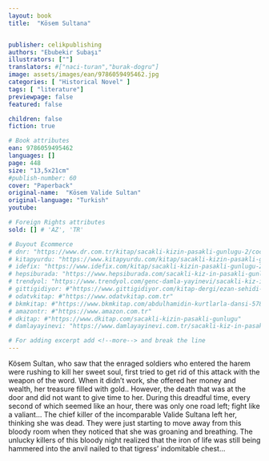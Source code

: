 ```yaml
---
layout: book
title:  "Kösem Sultana"


publisher: celikpublishing
authors: "Ebubekir Subaşı"
illustrators: [""]
translators: #["naci-turan","burak-dogru"]
image: assets/images/ean/9786059495462.jpg
categories: [ "Historical Novel" ]
tags: [ "literature"]
previewpage: false
featured: false

children: false
fiction: true

# Book attributes
ean: 9786059495462
languages: []
page: 448
size: "13,5x21cm"
#publish-number: 60
cover: "Paperback"
original-name:  "Kösem Valide Sultan"
original-language: "Turkish"
youtube:

# Foreign Rights attributes
sold: [] # 'AZ', 'TR'

# Buyout Ecommerce
# dnr: "https://www.dr.com.tr/kitap/sacakli-kizin-pasakli-gunlugu-2/cocuk-ve-genclik/genclik-10-yas/roman-oyku/urunno=0001893059001"
# kitapyurdu: "https://www.kitapyurdu.com/kitap/sacakli-kizin-pasakli-gunlugu-2-/560122.html&filter_name=Sa%C3%A7akl%C4%B1+K%C4%B1z%27%C4%B1n+Pasakl%C4%B1+G%C3%BCnl%C3%BC%C4%9F%C3%BC+2"
# idefix: "https://www.idefix.com/kitap/sacakli-kizin-pasakli-gunlugu-2/cocuk-ve-genclik/genclik-10-yas/roman-oyku/urunno=0001893059001"
# hepsiburada: "https://www.hepsiburada.com/sacakli-kiz-in-pasakli-gunlugu-2-damla-yayinevi-p-HBV000012ER86"
# trendyol: "https://www.trendyol.com/genc-damla-yayinevi/sacakli-kiz-in-pasakli-gunlugu-2-p-54825777"
# gittigidiyor: #"https://www.gittigidiyor.com/kitap-dergi/ezan-sehidi-adnan-menderes_pdp_732728793"
# odatvkitap: #"https://www.odatvkitap.com.tr"
# bkmkitap: #"https://www.bkmkitap.com/abdulhamidin-kurtlarla-dansi-578226"
# amazontr: #"https://www.amazon.com.tr"
# dkitap: #"https://www.dkitap.com/sacakli-kizin-pasakli-gunlugu"
# damlayayinevi: "https://www.damlayayinevi.com.tr/sacakli-kiz-in-pasakli-gunlugu-2-bu-iste-bi-terslik-var"

# For adding excerpt add <!--more--> and break the line
---
```

Kösem Sultan, who saw that the enraged soldiers who entered the harem were rushing to kill
her sweet soul, first tried to get rid of this attack
with the weapon of the word. When it didn’t work,
she offered her money and wealth, her treasure
filled with gold.. However, the death that was at the
door and did not want to give time to her. During
this dreadful time, every second of which seemed
like an hour, there was only one road left; fight like
a valiant...
The chief killer of the incomparable Valide Sultana left her, thinking she was dead. They were just
starting to move away from this bloody room when
they noticed that she was groaning and breathing.
The unlucky killers of this bloody night realized that
the iron of life was still being hammered into the
anvil nailed to that tigress’ indomitable chest...
<!--more--> 

